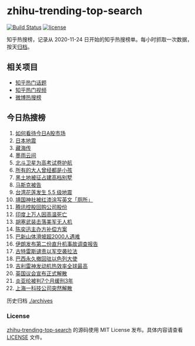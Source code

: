 # zhihu-trending-top-search

[![Build Status](https://github.com/justjavac/zhihu-trending-top-search/workflows/ci/badge.svg?branch=main)](https://github.com/justjavac/zhihu-trending-top-search/actions)
[![license](https://img.shields.io/github/license/justjavac/zhihu-trending-top-search)](https://github.com/justjavac/zhihu-trending-top-search/blob/main/LICENSE)

知乎热搜榜，记录从 2020-11-24 日开始的知乎热搜榜单。每小时抓取一次数据，按天[归档](./archives)。

## 相关项目

- [知乎热门话题](https://github.com/justjavac/zhihu-trending-hot-questions)
- [知乎热门视频](https://github.com/justjavac/zhihu-trending-hot-video)
- [微博热搜榜](https://github.com/justjavac/weibo-trending-hot-search)

## 今日热搜榜

<!-- BEGIN -->
<!-- 最后更新时间 Mon Jun 03 2024 23:08:55 GMT+0800 (China Standard Time) -->

1. [如何看待今日A股市场](https://www.zhihu.com/search?q=%E5%A6%82%E4%BD%95%E7%9C%8B%E5%BE%85%E4%BB%8A%E6%97%A5A%E8%82%A1%E5%B8%82%E5%9C%BA)
1. [日本地震](https://www.zhihu.com/search?q=%E6%97%A5%E6%9C%AC%E5%9C%B0%E9%9C%87)
1. [藏海传](https://www.zhihu.com/search?q=%E8%97%8F%E6%B5%B7%E4%BC%A0)
1. [墨雨云间](https://www.zhihu.com/search?q=%E5%A2%A8%E9%9B%A8%E4%BA%91%E9%97%B4)
1. [北斗卫星为高考试卷护航](https://www.zhihu.com/search?q=%E5%8C%97%E6%96%97%E5%8D%AB%E6%98%9F%E4%B8%BA%E9%AB%98%E8%80%83%E8%AF%95%E5%8D%B7%E6%8A%A4%E8%88%AA)
1. [所有的大人曾经都是小孩](https://www.zhihu.com/search?q=%E6%89%80%E6%9C%89%E7%9A%84%E5%A4%A7%E4%BA%BA%E6%9B%BE%E7%BB%8F%E9%83%BD%E6%98%AF%E5%B0%8F%E5%AD%A9)
1. [黑土地被征占建高档别墅](https://www.zhihu.com/search?q=%E9%BB%91%E5%9C%9F%E5%9C%B0%E8%A2%AB%E5%BE%81%E5%8D%A0%E5%BB%BA%E9%AB%98%E6%A1%A3%E5%88%AB%E5%A2%85)
1. [马斯克被告](https://www.zhihu.com/search?q=%E9%A9%AC%E6%96%AF%E5%85%8B%E8%A2%AB%E5%91%8A)
1. [台湾花莲发生 5.5 级地震](https://www.zhihu.com/search?q=%E5%8F%B0%E6%B9%BE%E8%8A%B1%E8%8E%B2%E5%8F%91%E7%94%9F%205.5%20%E7%BA%A7%E5%9C%B0%E9%9C%87)
1. [靖国神社被红漆涂写英文「厕所」](https://www.zhihu.com/search?q=%E9%9D%96%E5%9B%BD%E7%A5%9E%E7%A4%BE%E8%A2%AB%E7%BA%A2%E6%BC%86%E6%B6%82%E5%86%99%E8%8B%B1%E6%96%87%E3%80%8C%E5%8E%95%E6%89%80%E3%80%8D)
1. [腾讯控股回购公司股份](https://www.zhihu.com/search?q=%E8%85%BE%E8%AE%AF%E6%8E%A7%E8%82%A1%E5%9B%9E%E8%B4%AD%E5%85%AC%E5%8F%B8%E8%82%A1%E4%BB%BD)
1. [印度上万人因高温死亡](https://www.zhihu.com/search?q=%E5%8D%B0%E5%BA%A6%E4%B8%8A%E4%B8%87%E4%BA%BA%E5%9B%A0%E9%AB%98%E6%B8%A9%E6%AD%BB%E4%BA%A1)
1. [胡塞武装击落美军无人机](https://www.zhihu.com/search?q=%E8%83%A1%E5%A1%9E%E6%AD%A6%E8%A3%85%E5%87%BB%E8%90%BD%E7%BE%8E%E5%86%9B%E6%97%A0%E4%BA%BA%E6%9C%BA)
1. [陈奕迅主办方补偿方案](https://www.zhihu.com/search?q=%E9%99%88%E5%A5%95%E8%BF%85%E4%B8%BB%E5%8A%9E%E6%96%B9%E8%A1%A5%E5%81%BF%E6%96%B9%E6%A1%88)
1. [巴新山体滑坡超2000人遇难](https://www.zhihu.com/search?q=%E5%B7%B4%E6%96%B0%E5%B1%B1%E4%BD%93%E6%BB%91%E5%9D%A1%E8%B6%852000%E4%BA%BA%E9%81%87%E9%9A%BE)
1. [伊朗发布第二份直升机事故调查报告](https://www.zhihu.com/search?q=%E4%BC%8A%E6%9C%97%E5%8F%91%E5%B8%83%E7%AC%AC%E4%BA%8C%E4%BB%BD%E7%9B%B4%E5%8D%87%E6%9C%BA%E4%BA%8B%E6%95%85%E8%B0%83%E6%9F%A5%E6%8A%A5%E5%91%8A)
1. [古特雷斯谴责以军空袭拉法](https://www.zhihu.com/search?q=%E5%8F%A4%E7%89%B9%E9%9B%B7%E6%96%AF%E8%B0%B4%E8%B4%A3%E4%BB%A5%E5%86%9B%E7%A9%BA%E8%A2%AD%E6%8B%89%E6%B3%95)
1. [巴西永久撤回驻以色列大使](https://www.zhihu.com/search?q=%E5%B7%B4%E8%A5%BF%E6%B0%B8%E4%B9%85%E6%92%A4%E5%9B%9E%E9%A9%BB%E4%BB%A5%E8%89%B2%E5%88%97%E5%A4%A7%E4%BD%BF)
1. [吉利雷神发动机热效率全球最高](https://www.zhihu.com/search?q=%E5%90%89%E5%88%A9%E9%9B%B7%E7%A5%9E%E5%8F%91%E5%8A%A8%E6%9C%BA%E7%83%AD%E6%95%88%E7%8E%87%E5%85%A8%E7%90%83%E6%9C%80%E9%AB%98)
1. [英国议会宣布正式解散](https://www.zhihu.com/search?q=%E8%8B%B1%E5%9B%BD%E8%AE%AE%E4%BC%9A%E5%AE%A3%E5%B8%83%E6%AD%A3%E5%BC%8F%E8%A7%A3%E6%95%A3)
1. [炎亚纶被判7个月缓刑3年](https://www.zhihu.com/search?q=%E7%82%8E%E4%BA%9A%E7%BA%B6%E8%A2%AB%E5%88%A47%E4%B8%AA%E6%9C%88%E7%BC%93%E5%88%913%E5%B9%B4)
1. [上海一科技公司突然解散](https://www.zhihu.com/search?q=%E4%B8%8A%E6%B5%B7%E4%B8%80%E7%A7%91%E6%8A%80%E5%85%AC%E5%8F%B8%E7%AA%81%E7%84%B6%E8%A7%A3%E6%95%A3)

<!-- END -->

历史归档 [./archives](./archives)

### License

[zhihu-trending-top-search](https://github.com/justjavac/zhihu-trending-top-search) 的源码使用 MIT License
发布。具体内容请查看 [LICENSE](./LICENSE) 文件。
